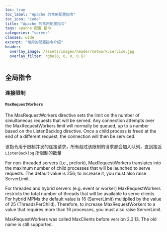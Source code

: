 ```yaml
---
toc: true
toc_label: "Apache 的常用配置指令"
toc_icon: "code"
title: "Apache 的常用配置指令"
tags: apache 配置 指令
categories: "server"
classes: wide
excerpt: "常用的配置指令介绍"
header:
  overlay_image: /assets/images/header/network.service.jpg
  overlay_filter: rgba(0, 0, 0, 0.6)
---
```







## 全局指令


### 连接限制


#### `MaxRequestWorkers`


The MaxRequestWorkers directive sets the limit on the number of simultaneous requests that will be served. Any connection attempts over the MaxRequestWorkers limit will normally be queued, up to a number based on the ListenBacklog directive. Once a child process is freed at the end of a different request, the connection will then be serviced.

该指令用于限制并发的连接请求，所有超过该限制的请求都会加入队列，直到接近 `ListenBacklog` 所限制的数量

For non-threaded servers (i.e., prefork), MaxRequestWorkers translates into the maximum number of child processes that will be launched to serve requests. The default value is 256; to increase it, you must also raise ServerLimit.

For threaded and hybrid servers (e.g. event or worker) MaxRequestWorkers restricts the total number of threads that will be available to serve clients. For hybrid MPMs the default value is 16 (ServerLimit) multiplied by the value of 25 (ThreadsPerChild). Therefore, to increase MaxRequestWorkers to a value that requires more than 16 processes, you must also raise ServerLimit.

MaxRequestWorkers was called MaxClients before version 2.3.13. The old name is still supported.
